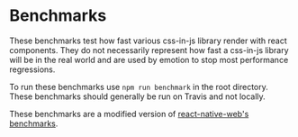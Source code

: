 # Benchmarks

These benchmarks test how fast various css-in-js library render with react components. They do not necessarily represent how fast a css-in-js library will be in the real world and are used by emotion to stop most performance regressions.

To run these benchmarks use `npm run benchmark` in the root directory. These benchmarks should generally be run on Travis and not locally.

These benchmarks are a modified version of [react-native-web's benchmarks](https://github.com/necolas/react-native-web/tree/master/benchmarks).